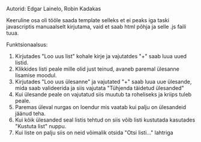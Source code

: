 Autorid: Edgar Lainelo, Robin Kadakas

Keeruline osa oli tööle saada template selleks et ei peaks iga taski javascriptis manuaalselt kirjutama, vaid et saab html põhja ja selle .js faili tuua.

Funktsionaalsus:
1. Kirjutades "Loo uus list" kohale kirje ja vajutatdes "+" saab luua uued listid.
2. Klikkides listi peale mille olid just teinud, avaneb paremal ülesanne lisamise moodul.
3. Kirjutades "Loo uus ülesanne" ja vajutated "+" saab luua uue ülesande, mida saab valideerida ja siis vajutata "Tühjenda täidetud ülesanded" 
4. Kui ülesande peale on vajutatud siis muutub ta roheliseks ja kriips tuleb peale.
5. Paremas üleval nurgas on loendur mis vaatab kui palju on ülesandeid jäänud teha.
6. Kui kõik ülesanded seal listis tehtud on siis võib listi kustutada kasutades "Kustuta list" nuppu.
7. Kui liste on palju siis on neid võimalik otsida "Otsi listi..." lahtriga
